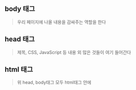 ## body 태그

>우리 페이지에 나올 내용을 감싸주는 역할을 한다

## head 태그

>제목, CSS, JavaScript 등 내용 외 많은 것들이 여기 들어간다

## html 태그

>위 head, body태그 모두 html태그 안에 
